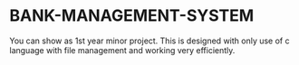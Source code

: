 # BANK-MANAGEMENT-SYSTEM
You can show as 1st year minor project. This is designed with only use of c language with file management and working very efficiently.
